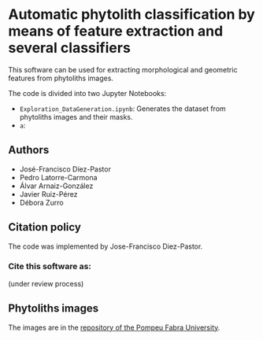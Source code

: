 # Automatic phytolith classification by means of feature extraction and several classifiers
This software can be used for extracting morphological and geometric features from phytoliths images.

The code is divided into two Jupyter Notebooks:

- ```Exploration_DataGeneration.ipynb```: Generates the dataset from phytoliths images and their masks.
- ```a```: 


## Authors
- José-Francisco Díez-Pastor
- Pedro Latorre-Carmona
- Álvar Arnaiz-González
- Javier Ruiz-Pérez
- Débora Zurro


## Citation policy
The code was implemented by Jose-Francisco Diez-Pastor.

### Cite this software as:
(under review process)


## Phytoliths images
The images are in the [repository of the Pompeu Fabra University](https://guiesbibtic.upf.edu/data/es/datos-rep).

